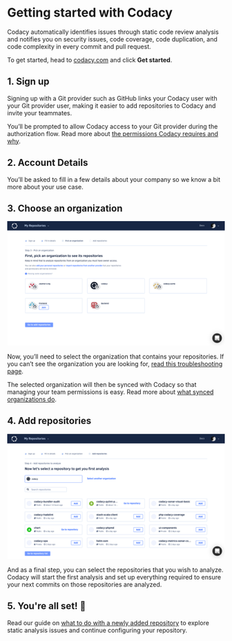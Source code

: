 # Getting started with Codacy

Codacy automatically identifies issues through static code review analysis and notifies you on security issues, code coverage, code duplication, and code complexity in every commit and pull request.

To get started, head to [codacy.com](https://www.codacy.com/) and click **Get started**.

## 1. Sign up

Signing up with a Git provider such as GitHub links your Codacy user with your Git provider user, making it easier to add repositories to Codacy and invite your teammates.

You’ll be prompted to allow Codacy access to your Git provider during the authorization flow. Read more about [the permissions Codacy requires and why](which-permissions-does-codacy-need-from-my-account.md).

## 2. Account Details

You’ll be asked to fill in a few details about your company so we know a bit more about your use case.

## 3. Choose an organization

![](/images/Screenshot_2020-02-26_at_21.30.45.png)

Now, you’ll need to select the organization that contains your repositories. If you can’t see the organization you are looking for, [read this troubleshooting page](../organizations/why-cant-i-see-my-organization.md).

The selected organization will then be synced with Codacy so that managing your team permissions is easy. Read more about [what synced organizations do](../organizations/what-are-synced-organizations.md).

## 4. Add repositories

![](/images/Screenshot_2020-02-26_at_21.31.41.png)

And as a final step, you can select the repositories that you wish to analyze. Codacy will start the first analysis and set up everything required to ensure your next commits on those repositories are analyzed.

## 5. You're all set!  🎉

Read our guide on [what to do with a newly added repository](i-added-a-repository-now-what.md) to explore static analysis issues and continue configuring your repository.

